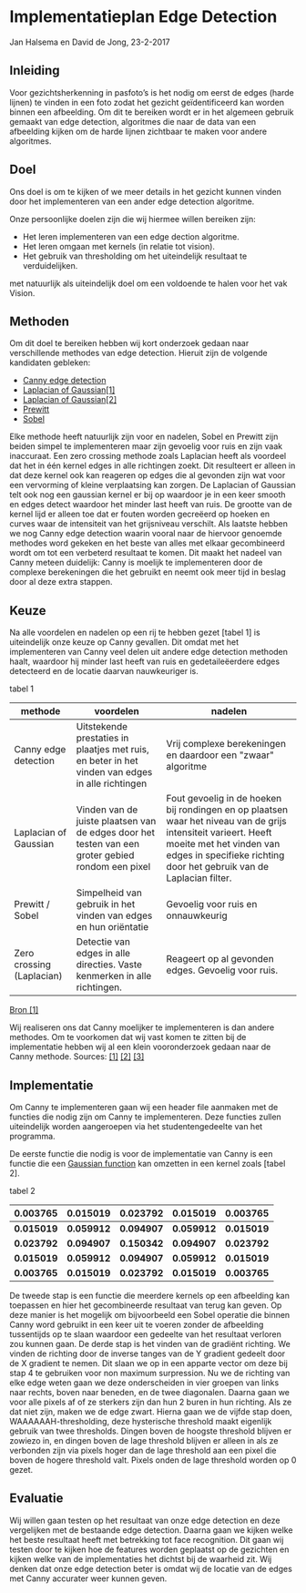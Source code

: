 
# Implementatieplan Edge Detection

Jan Halsema en David de Jong, 23-2-2017
## Inleiding

Voor gezichtsherkenning in pasfoto’s is het nodig om eerst de edges (harde lijnen) te vinden in een foto zodat het gezicht
geïdentificeerd kan worden binnen een afbeelding.
Om dit te bereiken wordt er in het algemeen gebruik gemaakt van edge detection, algoritmes die naar de data van een
afbeelding kijken om de harde lijnen zichtbaar te maken voor andere algoritmes.


## Doel

Ons doel is om te kijken of we meer details in het gezicht kunnen vinden door het implementeren van een ander edge detection algoritme.


Onze persoonlijke doelen zijn die wij hiermee willen bereiken zijn:
- Het leren implementeren van een edge dection algoritme.
- Het leren omgaan met kernels (in relatie tot vision).
- Het gebruik van thresholding om het uiteindelijk resultaat te verduidelijken.

met natuurlijk als uiteindelijk doel om een voldoende te halen voor het vak Vision.

<!-- We willen graag de gezicht uitlijning in pasfoto’s gaan herkennen. We willen graag een plaatje waar we alle edges duidelijk zien zodat een computer simpel features van een gezicht kan gaan detecteren. -->

## Methoden
Om dit doel te bereiken hebben wij kort onderzoek gedaan naar verschillende methodes van edge detection.
Hieruit zijn de volgende kandidaten gebleken:

<!-- Verschillende edge detection methoden: -->

- [Canny edge detection](https://en.wikipedia.org/wiki/Canny_edge_detector)
- [Laplacian of Gaussian[1]](https://en.wikipedia.org/wiki/Blob_detection#The_Laplacian_of_Gaussian)
- [Laplacian of Gaussian[2]](http://homepages.inf.ed.ac.uk/rbf/HIPR2/log.htm)
- [Prewitt](https://en.wikipedia.org/wiki/Prewitt_operator)
- [Sobel](https://en.wikipedia.org/wiki/Sobel_operator)

Elke methode heeft natuurlijk zijn voor en nadelen, Sobel en Prewitt zijn beiden simpel te implementeren maar zijn gevoelig voor ruis
en zijn vaak inaccuraat. Een zero crossing methode zoals Laplacian heeft als voordeel dat het in één kernel edges in alle richtingen zoekt. Dit resulteert er alleen in dat deze kernel ook kan reageren op edges die al gevonden zijn wat voor een
vervorming of kleine verplaatsing kan zorgen. De Laplacian of Gaussian telt ook nog een gaussian kernel er bij op waardoor je in een keer smooth en edges detect waardoor het minder last heeft van ruis. De grootte van de kernel lijd er alleen toe dat er fouten worden gecreëerd op hoeken en curves waar de intensiteit van het grijsniveau verschilt. Als laatste hebben we nog Canny edge detection waarin vooral naar de hiervoor genoemde methodes word gekeken en het beste van alles met elkaar gecombineerd wordt om tot een verbeterd resultaat te komen. Dit maakt het nadeel van Canny meteen duidelijk:
Canny is moelijk te implementeren door de complexe berekeningen die het gebruikt en neemt ook meer tijd in beslag door al deze extra stappen.




## Keuze

Na alle voordelen en nadelen op een rij te hebben gezet [tabel 1] is uiteindelijk onze keuze op Canny gevallen. Dit omdat met het implementeren van Canny veel delen uit andere edge detection methoden haalt, waardoor hij minder last heeft van ruis en gedetaileëerdere edges detecteerd en de locatie daarvan nauwkeuriger is.


tabel 1

methode                   | voordelen                                                                                         | nadelen
--------------------------|---------------------------------------------------------------------------------------------------|------------------------------------------------------------------------------------------------------------------------------------------------------------------------------------------------------------------
Canny edge detection      | Uitstekende prestaties in plaatjes met ruis, en beter in het vinden van edges in alle richtingen  | Vrij complexe berekeningen en daardoor een "zwaar" algoritme
Laplacian of Gaussian     | Vinden van de juiste plaatsen van de edges door het testen van een groter gebied rondom een pixel | Fout gevoelig in de hoeken bij rondingen en op plaatsen waar het niveau van de grijs intensiteit varieert. Heeft moeite met het vinden van edges in specifieke richting door het gebruik van de Laplacian filter.
Prewitt / Sobel           | Simpelheid van gebruik in het vinden van edges en hun oriëntatie                                  | Gevoelig voor ruis en onnauwkeurig
Zero crossing (Laplacian) | Detectie van edges in alle directies. Vaste kenmerken in alle richtingen.                         | Reageert op al gevonden edges. Gevoelig voor ruis.

[Bron [1]](http://citeseerx.ist.psu.edu/viewdoc/download?doi=10.1.1.301.927&rep=rep1&type=pdf)





Wij realiseren ons dat Canny moelijker te implementeren is dan andere methodes. Om te voorkomen dat wij vast komen te zitten bij de implementatie hebben wij al een klein vooronderzoek gedaan naar de Canny methode.
Sources: [[1]](https://github.com/hasanakg/Canny-Edge-Detector/blob/master/Canny%20Edge%20Detect/canny.cpp) [[2]](https://github.com/opencv/opencv/blob/05b15943d6a42c99e5f921b7dbaa8323f3c042c6/modules/imgproc/src/canny.cpp) [[3]](http://docs.opencv.org/2.4/doc/tutorials/imgproc/imgtrans/canny_detector/canny_detector.html)


## Implementatie

Om Canny te implementeren gaan wij een header file aanmaken met de functies die nodig zijn om Canny te implementeren.
Deze functies zullen uiteindelijk worden aangeroepen via het studentengedeelte van het programma.

De eerste functie die nodig is voor de implementatie van Canny is een functie die een [Gaussian function](https://en.wikipedia.org/wiki/Gaussian_function) kan omzetten in een kernel zoals [tabel 2].

tabel 2

0.003765     | 0.015019     | 0.023792     | 0.015019     | 0.003765
-------------|--------------|--------------|--------------|-------------
**0.015019** | **0.059912** | **0.094907** | **0.059912** | **0.015019**
**0.023792** | **0.094907** | **0.150342** | **0.094907** | **0.023792**
**0.015019** | **0.059912** | **0.094907** | **0.059912** | **0.015019**
**0.003765** | **0.015019** | **0.023792** | **0.015019** | **0.003765**

De tweede stap is een functie die meerdere kernels op een afbeelding kan toepassen en hier het gecombineerde resultaat van terug kan geven.
Op deze manier is het mogelijk om bijvoorbeeld een Sobel operatie die binnen Canny word gebruikt in een keer uit te voeren zonder de afbeelding tussentijds op te slaan waardoor een gedeelte van het resultaat verloren zou kunnen gaan.
De derde stap is het vinden van de gradiënt richting.
We vinden de richting door de inverse tanges van de Y gradient gedeelt door de X gradient te nemen. Dit slaan we op in een apparte vector om deze bij stap 4 te gebruiken voor non maximum surpression.
Nu we de richting van elke edge weten gaan we deze onderscheiden in vier groepen van links naar rechts, boven naar beneden, en de twee diagonalen. Daarna gaan we voor alle pixels af of ze sterkers zijn dan hun 2 buren in hun richting. Als ze dat niet zijn, maken we de edge zwart.
Hierna gaan we de vijfde stap doen, WAAAAAAH-thresholding, deze hysterische threshold maakt eigenlijk gebruik van twee thresholds. Dingen boven de hoogste threshold blijven er zowiezo in, en dingen boven de lage threshold blijven er alleen in als ze verbonden zijn via pixels hoger dan de lage threshold aan een pixel die boven de hogere threshold valt.
Pixels onden de lage threshold worden op 0 gezet.


## Evaluatie

Wij willen gaan testen op het resultaat van onze edge detection en deze vergelijken met de bestaande edge detection. Daarna gaan we kijken welke het beste resultaat heeft met betrekking tot face recognition.
Dit gaan wij testen door te kijken hoe de features worden geplaatst op de gezichten en kijken welke van de implementaties het dichtst bij de waarheid zit.
Wij denken dat onze edge detection beter is omdat wij de locatie van de edges met Canny accurater weer kunnen geven.
